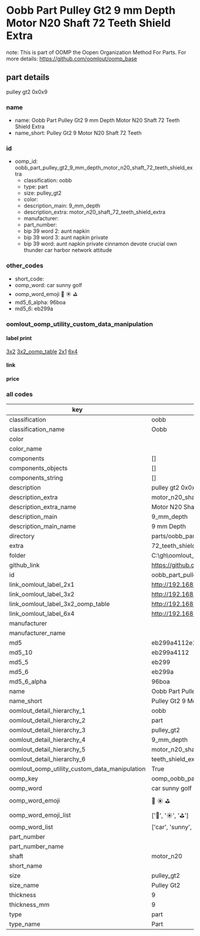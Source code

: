 # Oobb Part Pulley Gt2 9 mm Depth Motor N20 Shaft 72 Teeth Shield Extra  

note: This is part of OOMP the Oopen Organization Method For Parts. For more details: https://github.com/oomlout/oomp_base

##  part details
  



pulley gt2 0x0x9



### name
* name: Oobb Part Pulley Gt2 9 mm Depth Motor N20 Shaft 72 Teeth Shield Extra
* name_short: Pulley Gt2 9 Motor N20 Shaft 72 Teeth
### id
* oomp_id: oobb_part_pulley_gt2_9_mm_depth_motor_n20_shaft_72_teeth_shield_extra
  * classification: oobb
  * type: part
  * size: pulley_gt2
  * color: 
  * description_main: 9_mm_depth
  * description_extra: motor_n20_shaft_72_teeth_shield_extra
  * manufacturer: 
  * part_number: 
  * bip 39 word 2: aunt napkin
  * bip 39 word 3: aunt napkin private
  * bip 39 word: aunt napkin private cinnamon devote crucial own thunder car harbor network attitude

### other_codes
* short_code: 
* oomp_word: car sunny golf
* oomp_word_emoji :car: :sunny: :golf:
* md5_6_alpha: 96boa
* md5_6: eb299a






### oomlout_oomp_utility_custom_data_manipulation
#### label print
[3x2](http://192.168.1.245:1112/?label=oomp%2096boa)
[3x2_oomp_table](http://192.168.1.108:1112/?label=oomp%2096boa)
[2x1](http://192.168.1.242:1112/?label=oomp%2096boa)
[6x4](http://192.168.1.55:1112/?label=oomp%2096boa)    

#### link

                              

#### price







### all codes 
| key | value |  
| --- | --- |  
| classification | oobb |  
| classification_name | Oobb |  
| color |  |  
| color_name |  |  
| components | [] |  
| components_objects | [] |  
| components_string | [] |  
| description | pulley gt2 0x0x9 |  
| description_extra | motor_n20_shaft_72_teeth_shield_extra |  
| description_extra_name | Motor N20 Shaft 72 Teeth Shield Extra |  
| description_main | 9_mm_depth |  
| description_main_name | 9 mm Depth |  
| directory | parts/oobb_part_pulley_gt2_9_mm_depth_motor_n20_shaft_72_teeth_shield_extra |  
| extra | 72_teeth_shield |  
| folder | C:\gh\oomlout_oobb_version_4_generated_parts\things\oobb_part_pulley_gt2_9_mm_depth_motor_n20_shaft_72_teeth_shield_extra |  
| github_link | https://github.com/oomlout/oomlout_oomp_part_src/tree/main/parts/oobb_part_pulley_gt2_9_mm_depth_motor_n20_shaft_72_teeth_shield_extra |  
| id | oobb_part_pulley_gt2_9_mm_depth_motor_n20_shaft_72_teeth_shield_extra |  
| link_oomlout_label_2x1 | http://192.168.1.242:1112/?label=oomp%2096boa |  
| link_oomlout_label_3x2 | http://192.168.1.245:1112/?label=oomp%2096boa |  
| link_oomlout_label_3x2_oomp_table | http://192.168.1.108:1112/?label=oomp%2096boa |  
| link_oomlout_label_6x4 | http://192.168.1.55:1112/?label=oomp%2096boa |  
| manufacturer |  |  
| manufacturer_name |  |  
| md5 | eb299a4112e193c0d19e62915664b87a |  
| md5_10 | eb299a4112 |  
| md5_5 | eb299 |  
| md5_6 | eb299a |  
| md5_6_alpha | 96boa |  
| name | Oobb Part Pulley Gt2 9 mm Depth Motor N20 Shaft 72 Teeth Shield Extra |  
| name_short | Pulley Gt2 9 Motor N20 Shaft 72 Teeth |  
| oomlout_detail_hierarchy_1 | oobb |  
| oomlout_detail_hierarchy_2 | part |  
| oomlout_detail_hierarchy_3 | pulley_gt2 |  
| oomlout_detail_hierarchy_4 | 9_mm_depth |  
| oomlout_detail_hierarchy_5 | motor_n20_shaft_72 |  
| oomlout_detail_hierarchy_6 | teeth_shield_extra |  
| oomlout_oomp_utility_custom_data_manipulation | True |  
| oomp_key | oomp_oobb_part_pulley_gt2_9_mm_depth_motor_n20_shaft_72_teeth_shield_extra |  
| oomp_word | car sunny golf |  
| oomp_word_emoji | :car: :sunny: :golf: |  
| oomp_word_emoji_list | [':car:', ':sunny:', ':golf:'] |  
| oomp_word_list | ['car', 'sunny', 'golf'] |  
| part_number |  |  
| part_number_name |  |  
| shaft | motor_n20 |  
| short_name |  |  
| size | pulley_gt2 |  
| size_name | Pulley Gt2 |  
| thickness | 9 |  
| thickness_mm | 9 |  
| type | part |  
| type_name | Part |  
